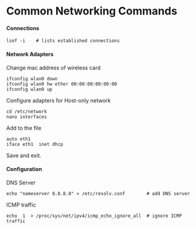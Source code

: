 Common Networking Commands
==========================

#### Connections

	lsof -i    # lists established connections

#### Network Adapters

Change mac address of wireless card

	ifconfig wlan0 down
	ifconfig wlan0 hw ether 00:00:00:00:00:00
	ifconfig wlan0 up

Configure adapters for Host-only network

	cd /etc/network
	nano interfaces

Add to the file

	auto eth1
	iface eth1  inet dhcp

Save and exit. 


#### Configuration

DNS Server

	echo "nameserver 8.8.8.8" > /etc/resolv.conf        # add DNS server

ICMP traffic

	echo  1  > /proc/sys/net/ipv4/icmp_echo_ignore_all  # ignore ICMP traffic
